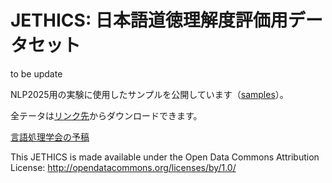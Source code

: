 # JETHICS: 日本語道徳理解度評価用データセット
to be update

NLP2025用の実験に使用したサンプルを公開しています（[samples](https://github.com/Language-Media-Lab/jethics/tree/main/samples)）。

全テータは[リンク先](https://www.dropbox.com/scl/fi/2bdfnbpcnswjurbzok5lf/JETHICS.zip?rlkey=14jgv1o4ctm5o3nnf7cg6lngg&e=1&st=hy8i40co&dl=0)からダウンロードできます。

[言語処理学会の予稿](https://www.anlp.jp/proceedings/annual_meeting/2025/pdf_dir/Q1-3.pdf)

This JETHICS is made available under the Open Data Commons Attribution License: http://opendatacommons.org/licenses/by/1.0/
